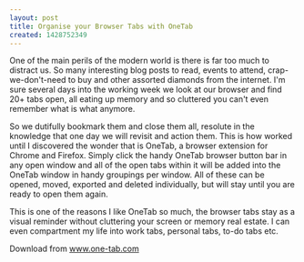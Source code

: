 ```yaml
---
layout: post
title: Organise your Browser Tabs with OneTab
created: 1428752349
---
```

<p>One of the main perils of the modern world is there is far too much to distract us. So many interesting blog posts to read, events to attend, crap-we-don&#39;t-need to buy and other assorted diamonds from the internet. I&#39;m sure several days into the working week we look at our browser and find 20+ tabs open, all eating up memory and so cluttered you can&#39;t even remember what is what anymore.</p>
<p>So we dutifully bookmark them and close them all, resolute in the knowledge that one day we will revisit and action them. This is how worked until I discovered the wonder that is OneTab, a browser extension for Chrome and Firefox. Simply click the handy OneTab browser button bar in any open window and all of the open tabs within it will be added into the OneTab window in handy groupings per window. All of these can be opened, moved, exported and deleted individually, but will stay until you are ready to open them again.</p>
<p>This is one of the reasons I like OneTab so much, the browser tabs stay as a visual reminder without cluttering your screen or memory real estate. I can even compartment my life into work tabs, personal tabs, to-do tabs etc.</p>
<p>Download from <a target+"_blank" href="http://www.one-tab.com/">www.one-tab.com</a></p>
